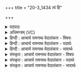 +++
title = "20-3_1434 त्वं हि"

+++
<details><summary>पदपाठः</summary>

त्व꣢म्। हि। शू꣡रः꣢꣯। स꣡नि꣢꣯ता। चो꣣द꣡यः꣢। म꣡नु꣢꣯षः। र꣡थ꣢꣯म्। स꣣हा꣡वा꣢न्। द꣡स्यु꣢꣯म्। अ꣣व्रत꣢म्। अ꣢। व्रत꣢म्। ओ꣡षः꣢꣯। पा꣡त्र꣢꣯म्। न। शो꣣चि꣡षा꣢। १४३४।
</details>

<details><summary>अधिमन्त्रम् (VC)</summary>

- इन्द्रः
- अगस्त्यो मैत्रावरुणः
- अनुष्टुप्
- गान्धारः
</details>

<details><summary>हिन्दी : आचार्य रामनाथ वेदालंकार - विषयः</summary>

अब परमात्मा की शूरता वर्णित करते हैं।
</details>

<details><summary>हिन्दी : आचार्य रामनाथ वेदालंकार - पदार्थः</summary>

पदार्थान्वयभाषाः -  हे इन्द्र ! हे शत्रुओं को विदीर्ण करनेवाले जगदीश ! (त्वं हि) आप निश्चय ही (शूरः) शूरवीर तथा (सनिता) उत्साह देनेवाले हो। (मनुषः) मनुष्य के (रथम्) प्रगति के रथ को (चोदयः) आगे प्रेरित करते हो। (सहावान्) बलवान्, आप (अव्रतम्) व्रतहीन और कर्महीन को तथा (दस्युम्) हिंसक स्वभाव को और हिंसक मनुष्य को (शोचिषा) प्रदीप्त अग्निज्वाला से (पात्रं न) मिट्टी के घड़े आदि के समान (ओषः) संतप्त कर देते हो ॥३॥ यहाँ उपमालङ्कार है ॥३॥
</details>

<details><summary>हिन्दी : आचार्य रामनाथ वेदालंकार - भावार्थः</summary>

भावार्थभाषाः -  जो परमेश्वर सज्जनों को पुरस्कार और दुष्टों को दण्ड देता है, उससे डरकर दुर्जनों को दुष्टता छोड़ देनी चाहिए और सत्कर्मों में उत्साह दिखाना चाहिए ॥३॥ इस खण्ड में उपास्य-उपासक विषय का तथा ब्रह्मानन्द का वर्णन होने से इस खण्ड की पूर्व खण्ड के साथ सङ्गति है ॥ बारहवें अध्याय में षष्ठ खण्ड समाप्त ॥ बारहवाँ अध्याय समाप्त॥ षष्ठ प्रपाठक में द्वितीय अर्ध समाप्त ॥
</details>

<details><summary>संस्कृत : आचार्य रामनाथ वेदालंकार - विषयः</summary>

अथ परमात्मनः शूरत्वं वर्णयति।
</details>

<details><summary>संस्कृत : आचार्य रामनाथ वेदालंकार - पदार्थः</summary>

पदार्थान्वयभाषाः -  हे इन्द्र ! हे शत्रुविदारक जगदीश ! (त्वं हि) त्वं खलु (शूरः) वीरः, (सनिता) उत्साहप्रदश्च असि। (मनुषः) मनुष्यस्य (रथम्) प्रगतिरथम् (चोदयः) अग्रे प्रेरयसि। (सहावान्) बलवान् त्वम् (अव्रतम्) व्रतहीनं कर्महीनं च (दस्युम्) हिंसकं जनं वा (शोचिषा) प्रदीप्तयाऽग्निज्वालया (पात्रं न) मृद्घटादिकमिव (ओषः) प्रतपसि। [उष दाहे, भ्वादिः] ॥३॥२ अत्रोपमालङ्कारः ॥३॥
</details>

<details><summary>संस्कृत : आचार्य रामनाथ वेदालंकार - भावार्थः</summary>

भावार्थभाषाः -  यः परमेश्वरः सज्जनान् पुरस्करोति दुष्टांश्च दण्डयति तस्माद् भीत्वा दुर्जनैर्दुष्टता परित्यक्तव्या सत्कर्मसु चोत्साहः प्रदर्शनीयः ॥३॥ अस्मिन् खण्डे उपास्योपासकविषयस्य ब्रह्मानन्दस्य च वर्णनादेतत्खण्डस्य पूर्वखण्डेन संगतिरस्ति ॥
</details>